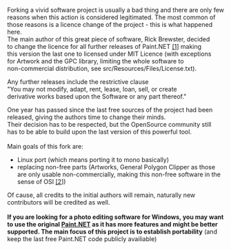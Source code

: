 Forking a vivid software project is usually a bad thing and there are
only few reasons when this action is considered legitimated.
The most common of those reasons is a licence change of the project -
this is what happened here.<br>
The main author of this great piece of software, Rick Brewster, decided<br>
to change the licence for all further releases of Paint.NET <a href='http://blog.getpaint.net/2009/11/06/a-new-license-for-paintnet-v35/'>[1</a>] making<br>
this version the last one to licensed under MIT Licence (with exceptions<br>
for Artwork and the GPC library, limiting the whole software to<br>
non-commercial distribution, see src/Resources/Files/License.txt).<br>
<p>Any further releases include the restrictive clause<br>
"You may not modify, adapt, rent, lease, loan, sell, or create<br>
derivative works based upon the Software or any part thereof."</p>
One year has passed since the last free sources of the project had been<br>
released, giving the authors time to change their minds.<br>
Their decision has to be respected, but the OpenSource community still<br>
has to be able to build upon the last version of this powerful tool.<br>
<br>
Main goals of this fork are:<br>
<ul><li>Linux port (which means porting it to mono basically)<br>
</li><li>replacing non-free parts (Artworks, General Polygon Clipper as those are only usable non-commercially, making this non-free software in the sense of OSI <a href='http://opensource.org/docs/osd'>[2</a>])</li></ul>

Of cause, all credits to the initial authors will remain, naturally new<br>
contributors will be credited as well.<br>
<br>
<b>If you are looking for a photo editing software for Windows, you may want to use the original <a href='http://www.getpaint.net/'>Paint.NET</a> as it has more features and might be better supported. The main focus of this project is to establish portability</b> (and keep the last free Paint.NET code publicly availiable)